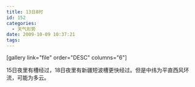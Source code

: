 ```yaml
---
title: 13日8时
id: 152
categories:
  - 天气形势
date: 2009-10-09 10:37:21
tags:
---
```


[gallery link="file" order="DESC" columns="6"]

15日夜里有槽经过，18日夜里有新疆短波槽更快经过。但是中纬为平直西风环流，可能为多云。